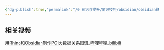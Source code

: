 ```yaml
---
{"dg-publish":true,"permalink":"/0 日记与提升/笔记技巧/obsidian/obsidian联动/rhino和obsidian批量生成制作图谱/","title":"rhino和obsidian批量生成制作图谱"}
---
```



## 相关视频
[用Rhino和Obsidian制作POI大数据关系图谱\_哔哩哔哩\_bilibili](https://www.bilibili.com/video/BV1SF4111752/?buvid=XY630CE669F34078F341989B1EE06E60B0127&is_story_h5=false&mid=g8UDjEqHIS5oCexxb9oAEQ%3D%3D&p=1&plat_id=116&share_from=ugc&share_medium=android&share_plat=android&share_session_id=a19d9eb1-883f-4c4b-8460-219b62776f01&share_source=COPY&share_tag=s_i&timestamp=1696005120&unique_k=w2DWwwp&up_id=355355229&vd_source=20cb3e7c6ad3d64f0eb2d763ff005080)